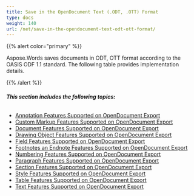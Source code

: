 ```yaml
---
title: Save in the OpenDocument Text (.ODT, .OTT) Format
type: docs
weight: 140
url: /net/save-in-the-opendocument-text-odt-ott-format/
---
```


{{% alert color="primary" %}} 

Aspose.Words saves documents in ODT, OTT format according to the OASIS ODF 1.1 standard. The following table provides implementation details. 

{{% /alert %}} 
###### **This section includes the following topics:** 
- [Annotation Features Supported on OpenDocument Export](/words/net/annotation-features-supported-on-opendocument-export)
- [Custom Markup Features Supported on OpenDocument Export](/words/net/custom-markup-features-supported-on-opendocument-export)
- [Document Features Supported on OpenDocument Export](/words/net/document-features-supported-on-opendocument-export)
- [Drawing Object Features Supported on OpenDocument Export](/words/net/drawing-object-features-supported-on-opendocument-export)
- [Field Features Supported on OpenDocument Export](/words/net/field-features-supported-on-opendocument-export)
- [Footnotes an Endnote Features Supported on OpenDocument Export](/words/net/footnotes-an-endnote-features-supported-on-opendocument-export)
- [Numbering Features Supported on OpenDocument Export](/words/net/numbering-features-supported-on-opendocument-export)
- [Paragraph Features Supported on OpenDocument Export](/words/net/paragraph-features-supported-on-opendocument-export)
- [Section Features Supported on OpenDocument Export](/words/net/section-features-supported-on-opendocument-export)
- [Style Features Supported on OpenDocument Export](/words/net/style-features-supported-on-opendocument-export)
- [Table Features Supported on OpenDocument Export](/words/net/table-features-supported-on-opendocument-export)
- [Text Features Supported on OpenDocument Export](/words/net/text-features-supported-on-opendocument-export)
